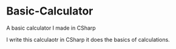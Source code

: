 # Basic-Calculator
A basic calculator I made in CSharp

I write this calculaotr in CSharp it does the basics of calculations.
